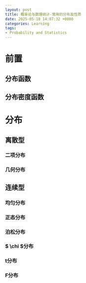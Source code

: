 ```yaml
---
layout: post
title: 概率论与数理统计-常用的分布及性质
date: 2025-05-18 14:07:32 +0800
categories: Learning
tags:
- Probability and Statistics
---
```

# 前置

## 分布函数

## 分布密度函数

# 分布

## 离散型

### 二项分布

### 几何分布

## 连续型

### 均匀分布

### 正态分布

### 泊松分布

### $ \chi $分布

### t分布

### F分布